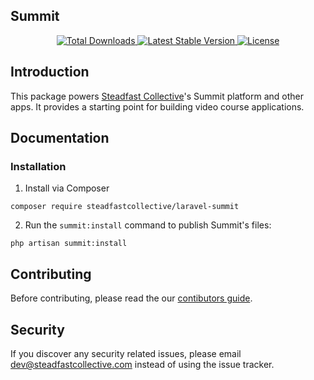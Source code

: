 <p align="center"><h2>Summit</h2></p>

<p align="center">
    <a href="https://packagist.org/packages/steadfastcollective/summit">
        <img src="https://img.shields.io/packagist/dt/steadfastcollective/summit" alt="Total Downloads">
    </a>
    <a href="https://packagist.org/packages/steadfastcollective/summit">
        <img src="https://img.shields.io/packagist/v/steadfastcollective/summit" alt="Latest Stable Version">
    </a>
    <a href="https://packagist.org/packages/steadfastcollective/summit">
        <img src="https://img.shields.io/packagist/l/steadfastcollective/summit" alt="License">
    </a>
</p>

## Introduction

This package powers [Steadfast Collective](https://steadfastcollective.com)'s Summit platform and other apps. It provides a starting point for building video course applications.

## Documentation

### Installation

1. Install via Composer

```
composer require steadfastcollective/laravel-summit
```

2. Run the `summit:install` command to publish Summit's files:

```
php artisan summit:install
```

## Contributing

Before contributing, please read the our [contibutors guide](CONTRIBUTING.md).

## Security

If you discover any security related issues, please email [dev@steadfastcollective.com](mailto:dev@steadfastcollective.com) instead of using the issue tracker.
